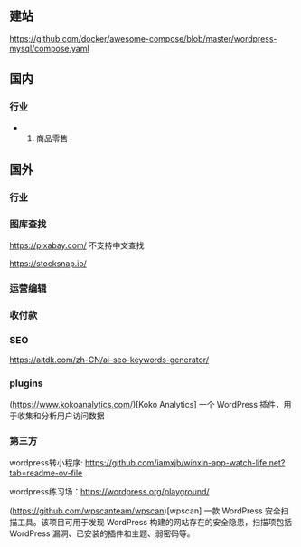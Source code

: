 ## 建站

https://github.com/docker/awesome-compose/blob/master/wordpress-mysql/compose.yaml

## 国内
### 行业
- 1. 商品零售

## 国外
### 行业

### 图库查找

https://pixabay.com/  不支持中文查找

https://stocksnap.io/

### 运营编辑

### 收付款

### SEO

https://aitdk.com/zh-CN/ai-seo-keywords-generator/

### plugins

(https://www.kokoanalytics.com/)[Koko Analytics]  一个 WordPress 插件，用于收集和分析用户访问数据

### 第三方

wordpress转小程序: https://github.com/iamxjb/winxin-app-watch-life.net?tab=readme-ov-file

wordpress练习场：https://wordpress.org/playground/

(https://github.com/wpscanteam/wpscan)[wpscan] 一款 WordPress 安全扫描工具。该项目可用于发现 WordPress 构建的网站存在的安全隐患，扫描项包括 WordPress 漏洞、已安装的插件和主题、弱密码等。
